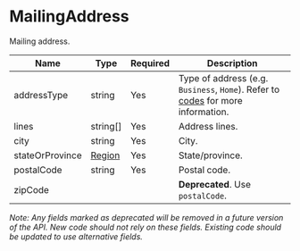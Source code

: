 # MailingAddress

Mailing address.

| Name | Type | Required | Description |
| - | - | - | - |
| addressType | string | Yes | Type of address (e.g. `Business`, `Home`). Refer to [codes](https://github.com/fsmb/api-docs/tree/master/docs/codes) for more information. |
| lines | string[] | Yes | Address lines. |
| city | string | Yes | City. |
| stateOrProvince | [Region](region.md) | Yes | State/province. |
| postalCode | string | Yes | Postal code. |
| zipCode | | | **Deprecated**. Use `postalCode`. |

*Note: Any fields marked as deprecated will be removed in a future version of the API. New code should not rely on these fields. Existing code should be updated to use alternative fields.*
